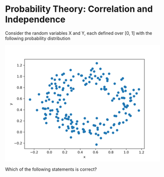 # Probability Theory: Correlation and Independence

Consider the random variables X and Y, each defined over [0, 1] with the following probability distribution

![An image of a circle-shaped distribution of data in the interval [0,1]^2](circle_dist.png)

Which of the following statements is correct?